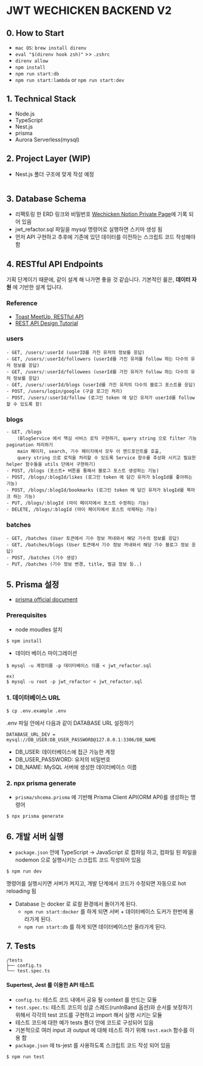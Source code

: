 # JWT WECHICKEN BACKEND V2

## 0. How to Start

- `mac OS`: `brew install direnv`
- `eval "$(direnv hook zsh)"` >> `.zshrc`
- `direnv allow`
- `npm install`
- `npm run start:db`
- `npm run start:lambda` or `npm run start:dev`

## 1. Technical Stack

- Node.js
- TypeScript
- Nest.js
- prisma
- Aurora Serverless(mysql)

## 2. Project Layer (WIP)

- Nest.js 폴더 구조에 맞게 작성 예정

```

```

## 3. Database Schema

- 리팩토링 한 ERD 링크와 비밀번호 [Wechicken Notion Private Page](https://www.notion.so/private-013625a5b8c44967886e3a6c7636de77)에 기록 되어 있음
- jwt_refactor.sql 파일을 mysql 명령어로 실행하면 스키마 생성 됨
- 먼저 API 구현하고 추후에 기존에 있던 데이터를 이전하는 스크립트 코드 작성해야 함

## 4. RESTful API Endpoints

기획 단계이기 때문에, 같이 설계 해 나가면 좋을 것 같습니다.
기본적인 룰은, **데이터 자원** 에 기반한 설계 입니다.

### Reference

- [Toast MeetUp, RESTful API](https://meetup.toast.com/posts/92)
- [REST API Design Tutorial](https://restfulapi.net/rest-api-design-tutorial-with-example/)

### users

```
- GET, /users/:userId (userID를 가진 유저의 정보를 응답)
- GET, /users/:userId/followers (userId를 가진 유저를 follow 하는 다수의 유저 정보를 응답)
- GET, /users/:userId/followees (userId를 가진 유저가 follow 하는 다수의 유저 정보를 응답)
- GET, /users/:userId/blogs (userId를 가진 유저의 다수의 블로그 포스트를 응답)
- POST, /users/login/google (구글 로그인 처리)
- POST, /users/:userId/follow (로그인 token 에 담긴 유저가 userId를 follow 할 수 있도록 함)
```

### blogs

```
- GET, /blogs
    (BlogService 에서 핵심 서비스 로직 구현하기, query string 으로 filter 기능 pagination 처리하기
    main 페이지, search, 기수 페이지에서 모두 이 엔드포인트를 호출,
    query string 으로 로직을 처리할 수 있도록 Service 함수를 추상화 시키고 필요한 helper 함수들을 utils 단에서 구현하기)
- POST, /blogs (포스트+ 버튼을 통해서 블로그 포스트 생성하는 기능)
- POST, /blogs/:blogId/likes (로그인 token 에 담긴 유저가 blogId를 좋아하는 기능)
- POST, /blogs/:blogId/bookmarks (로그인 token 에 담긴 유저가 blogId를 북마크 하는 기능)
- PUT, /blogs/:blogId (마이 페이지에서 포스트 수정하는 기능)
- DELETE, /blogs/:blogId (마이 페이지에서 포스트 삭제하는 기능)
```

### batches

```
- GET, /batches (User 토큰에서 기수 정보 꺼내와서 해당 기수의 정보를 응답)
- GET, /batches/blogs (User 토큰에서 기수 정보 꺼내와서 해당 기수 블로그 정보 응답)
- POST, /batches (기수 생성)
- PUT, /batches (기수 정보 변경, title, 벌금 정보 등..)
```

## 5. Prisma 설정

- [prisma official document](https://www.prisma.io/docs/concepts/overview/what-is-prisma/)

### Prerequisites

- node moudles 설치

```
$ npm install
```

- 데이터 베이스 마이그레이션

```
$ mysql -u 계정이름 -p 데이터베이스 이름 < jwt_refactor.sql

ex)
$ mysql -u root -p jwt_refactor < jwt_refactor.sql
```

### 1. 데이터베이스 URL

```shell
$ cp .env.example .env
```

.env 파일 안에서 다음과 같이 DATABASE URL 설정하기

```
DATABASE_URL_DEV = mysql://DB_USER:DB_USER_PASSWORD@127.0.0.1:3306/DB_NAME
```

- DB_USER: 데이터베이스에 접근 가능한 계정
- DB_USER_PASSWORD: 유저의 비밀번호
- DB_NAME: MySQL 서버에 생성한 데이터베이스 이름

### 2. npx prisma generate

- `prisma/shcema.prisma` 에 기반해 Prisma Client API(ORM API)를 생성하는 명령어

```shell
$ npx prisma generate
```

## 6. 개발 서버 실행

- `package.json` 안에 TypeScript -> JavaScript 로 컴파일 하고, 컴파일 된 파일을 nodemon 으로 실행시키는 스크립트 코드 작성되어 있음

```
$ npm run dev
```

명령어를 실행시키면 서버가 켜지고,
개발 단계에서 코드가 수정되면 자동으로 hot reloading 됨

- Database 는 docker 로 로컬 환경에서 돌아가게 된다.
  - `npm run start:docker` 를 하게 되면 서버 + 데이터베이스 도커가 한번에 올라가게 된다.
  - `npm run start:db` 를 하게 되면 데이터베이스만 올라가게 된다.

## 7. Tests

```
/tests
├── config.ts
└── test.spec.ts
```

#### Supertest, Jest 를 이용한 API 테스트

- `config.ts`: 테스트 코드 내에서 공유 될 context 를 만드는 모듈
- `test.spec.ts`: 테스트 코드의 싱글 스레드(runInBand 옵션)와 순서를 보장하기 위해서 각각의 test 코드를 구현하고 import 해서 실행 시키는 모듈
- 테스트 코드에 대한 예가 tests 폴더 안에 코드로 구성되어 있음
- 기본적으로 여러 input 과 output 에 대해 테스트 하기 위해 `test.each` 함수를 이용 함
- `package.json` 에 ts-jest 를 사용하도록 스크립트 코드 작성 되어 있음

```
$ npm run test
```
